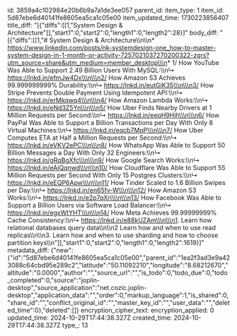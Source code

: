 id: 3859a4c102984e20b6b9a7a1de3ee057
parent_id: 
item_type: 1
item_id: 5d87ebe6d40141fe8605ea5ca1c05e00
item_updated_time: 1730223856407
title_diff: "[{\"diffs\":[[1,\"System Design & Architecture\"]],\"start1\":0,\"start2\":0,\"length1\":0,\"length2\":28}]"
body_diff: "[{\"diffs\":[[1,\"# System Design & Architecture\\\n\\\n* https://www.linkedin.com/posts/nk-systemdesign-one_how-to-master-system-design-in-1-month-or-activity-7257021037270200322-zgrs?utm_source=share&utm_medium=member_desktop\\\n* 1/ How YouTube Was Able to Support 2.49 Billion Users With MySQL:\\\n↳ https://lnkd.in/efmJw4Dx\\\n\\\n2/ How Amazon S3 Achieves 99.999999999% Durability:\\\n↳ https://lnkd.in/eutGiK35\\\n\\\n3/ How Stripe Prevents Double Payment Using Idempotent API:\\\n↳ https://lnkd.in/erMkqwq4\\\n\\\n4/ How Amazon Lambda Works:\\\n↳ https://lnkd.in/eNd3Z5Yn\\\n\\\n5/ How Uber Finds Nearby Drivers at 1 Million Requests per Second:\\\n↳ https://lnkd.in/eeqH9Hjh\\\n\\\n6/ How PayPal Was Able to Support a Billion Transactions per Day With Only 8 Virtual Machines:\\\n↳ https://lnkd.in/eqcb7MpP\\\n\\\n7/ How Uber Computes ETA at Half a Million Requests per Second:\\\n↳ https://lnkd.in/eVKV2ePC\\\n\\\n8/ How WhatsApp Was Able to Support 50 Billion Messages a Day With Only 32 Engineers:\\\n↳ https://lnkd.in/gRqBgXfc\\\n\\\n9/ How Google Search Works:\\\n↳ https://lnkd.in/eAiQqnwd\\\n\\\n10/ How Cloudflare Was Able to Support 55 Million Requests per Second With Only 15 Postgres Clusters:\\\n↳ https://lnkd.in/eEQP6Apw\\\n\\\n11/ How Tinder Scaled to 1.6 Billion Swipes per Day:\\\n↳ https://lnkd.in/en65fv-W\\\n\\\n12/ How Amazon S3 Works:\\\n↳ https://lnkd.in/e2p7qXri\\\n\\\n13/ How Facebook Was Able to Support a Billion Users via Software Load Balancer:\\\n↳ https://lnkd.in/egxWtYHT\\\n\\\n14/ How Meta Achieves 99.99999999% Cache Consistency:\\\n↳ https://lnkd.in/e88kUZAm\\\n\\\n1. Learn how relational databases query data\\\n\\\n2 Learn how and when to use read replicas\\\n\\\n3. Learn how and when to use sharding and how to choose partition keys\\\n\"]],\"start1\":0,\"start2\":0,\"length1\":0,\"length2\":1619}]"
metadata_diff: {"new":{"id":"5d87ebe6d40141fe8605ea5ca1c05e00","parent_id":"1ea2f3ad3e9a423088c64cbd95e289c2","latitude":"50.11092210","longitude":"8.68212670","altitude":"0.0000","author":"","source_url":"","is_todo":0,"todo_due":0,"todo_completed":0,"source":"joplin-desktop","source_application":"net.cozic.joplin-desktop","application_data":"","order":0,"markup_language":1,"is_shared":0,"share_id":"","conflict_original_id":"","master_key_id":"","user_data":"","deleted_time":0},"deleted":[]}
encryption_cipher_text: 
encryption_applied: 0
updated_time: 2024-10-29T17:44:38.327Z
created_time: 2024-10-29T17:44:38.327Z
type_: 13